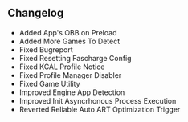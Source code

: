 ## Changelog

- Added App's OBB on Preload
- Added More Games To Detect
- Fixed Bugreport
- Fixed Resetting Fascharge Config
- Fixed KCAL Profile Notice
- Fixed Profile Manager Disabler
- Fixed Game Utility
- Improved Engine App Detection
- Improved Init Asyncrhonous Process Execution
- Reverted Reliable Auto ART Optimization Trigger
